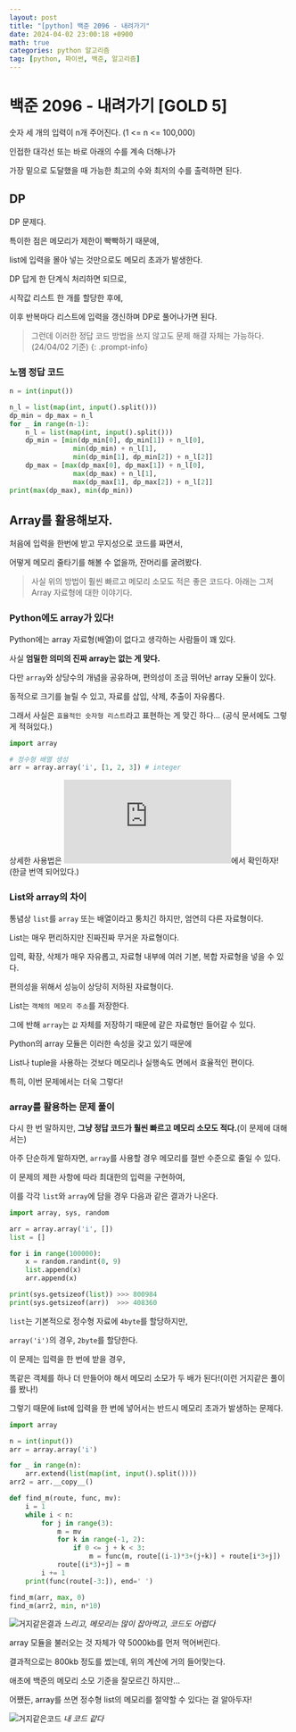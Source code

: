 ```yaml
---
layout: post
title: "[python] 백준 2096 - 내려가기"
date: 2024-04-02 23:00:18 +0900
math: true
categories: python 알고리즘
tag: [python, 파이썬, 백준, 알고리즘]
---
```


# **백준 2096 - 내려가기 [GOLD 5]**

숫자 세 개의 입력이 n개 주어진다. (1 <= n <= 100,000)

인접한 대각선 또는 바로 아래의 수를 계속 더해나가

가장 밑으로 도달했을 때 가능한 최고의 수와 최저의 수를 출력하면 된다.

## **DP**

DP 문제다.

특이한 점은 메모리가 제한이 빡빡하기 때문에,

list에 입력을 몰아 넣는 것만으로도 메모리 초과가 발생한다.

DP 답게 한 단계식 처리하면 되므로,

시작값 리스트 한 개를 할당한 후에,

이후 반복마다 리스트에 입력을 갱신하며 DP로 풀어나가면 된다.

>그런데 이러한 정답 코드 방법을 쓰지 않고도 문제 해결 자체는 가능하다. (24/04/02 기준)
{: .prompt-info}

### **노잼 정답 코드**

```python
n = int(input())

n_l = list(map(int, input().split()))
dp_min = dp_max = n_l
for _ in range(n-1):
    n_l = list(map(int, input().split()))
    dp_min = [min(dp_min[0], dp_min[1]) + n_l[0],
                min(dp_min) + n_l[1],
                min(dp_min[1], dp_min[2]) + n_l[2]]
    dp_max = [max(dp_max[0], dp_max[1]) + n_l[0],
                max(dp_max) + n_l[1],
                max(dp_max[1], dp_max[2]) + n_l[2]]
print(max(dp_max), min(dp_min))
```

## **Array를 활용해보자.**

처음에 입력을 한번에 받고 무지성으로 코드를 짜면서,

어떻게 메모리 줄타기를 해볼 수 없을까, 잔머리를 굴려봤다.

>사실 위의 방법이 훨씬 빠르고 메모리 소모도 적은 좋은 코드다. 아래는 그저 Array 자료형에 대한 이야기다.

### **Python에도 array가 있다!**

Python에는 array 자료형(배열)이 없다고 생각하는 사람들이 꽤 있다.

사실 **엄밀한 의미의 진짜 array는 없는 게 맞다.**

다만 `array`와 상당수의 개념을 공유하며, 편의성이 조금 뛰어난 array 모듈이 있다.

동적으로 크기를 늘릴 수 있고, 자료를 삽입, 삭제, 추출이 자유롭다.

그래서 사실은 `효율적인 숫자형 리스트`라고 표현하는 게 맞긴 하다... (공식 문서에도 그렇게 적혀있다.)

```python
import array

# 정수형 배열 생성
arr = array.array('i', [1, 2, 3]) # integer
```

상세한 사용법은 ![공식DOCS](https://docs.python.org/ko/3/library/array.html)에서 확인하자! (한글 번역 되어있다.)

### **List와 array의 차이**

통념상 `list`를 `array` 또는 배열이라고 퉁치긴 하지만, 엄연히 다른 자료형이다.

List는 매우 편리하지만 진짜진짜 무거운 자료형이다.

입력, 확장, 삭제가 매우 자유롭고, 자료형 내부에 여러 기본, 복합 자료형을 넣을 수 있다.

편의성을 위해서 성능이 상당히 저하된 자료형이다.

List는 `객체의 메모리 주소`를 저장한다.

그에 반해 `array`는 `값` 자체를 저장하기 때문에 같은 자료형만 들어갈 수 있다.

Python의 array 모듈은 이러한 속성을 갖고 있기 때문에

List나 tuple을 사용하는 것보다 메모리나 실행속도 면에서 효율적인 편이다.

특히, 이번 문제에서는 더욱 그렇다!

### **array를 활용하는 문제 풀이**

다시 한 번 말하지만, **그냥 정답 코드가 훨씬 빠르고 메모리 소모도 적다.**(이 문제에 대해서는)

아주 단순하게 말하자면, `array`를 사용할 경우 메모리를 절반 수준으로 줄일 수 있다.

이 문제의 제한 사항에 따라 최대한의 입력을 구현하여,

이를 각각 `list`와 `array`에 담을 경우 다음과 같은 결과가 나온다.

```python
import array, sys, random

arr = array.array('i', [])
list = []

for i in range(100000):
    x = random.randint(0, 9)
    list.append(x)
    arr.append(x)

print(sys.getsizeof(list)) >>> 800984
print(sys.getsizeof(arr))  >>> 408360
```

`list`는 기본적으로 정수형 자료에 `4byte`를 할당하지만,

`array('i')`의 경우, `2byte`를 할당한다.

이 문제는 입력을 한 번에 받을 경우,

똑같은 객체를 하나 더 만들어야 해서 메모리 소모가 두 배가 된다!(이런 거지같은 풀이를 봤나!)

그렇기 때문에 list에 입력을 한 번에 넣어서는 반드시 메모리 초과가 발생하는 문제다.

```python
import array

n = int(input())
arr = array.array('i')

for _ in range(n):
    arr.extend(list(map(int, input().split())))
arr2 = arr.__copy__()

def find_m(route, func, mv):
    i = 1
    while i < n:
        for j in range(3):
            m = mv
            for k in range(-1, 2):
                if 0 <= j + k < 3:
                    m = func(m, route[(i-1)*3+(j+k)] + route[i*3+j])
            route[(i*3)+j] = m
        i += 1
    print(func(route[-3:]), end=' ')

find_m(arr, max, 0)
find_m(arr2, min, n*10)
```

![거지같은결과](posting/2096_1.jpeg)
_느리고, 메모리는 많이 잡아먹고, 코드도 어렵다_

array 모듈을 불러오는 것 자체가 약 5000kb를 먼저 먹어버린다.

결과적으로는 800kb 정도를 썼는데, 위의 계산에 거의 들어맞는다.

애초에 백준의 메모리 소모 기준을 잘모르긴 하지만...

어쨌든, array를 쓰면 정수형 list의 메모리를 절약할 수 있다는 걸 알아두자!

![거지같은코드](posting/2096_2.jpeg)
_내 코드 같다_